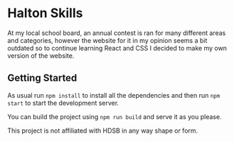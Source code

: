 # Halton Skills

At my local school board, an annual contest is ran for many different areas and categories, however the website for it in my opinion seems a bit outdated so to continue learning React and CSS I decided to make my own version of the website.

## Getting Started

As usual run `npm install` to install all the dependencies and then run `npm start` to start the development server.

You can build the project using `npm run build` and serve it as you please.

This project is not affiliated with HDSB in any way shape or form.